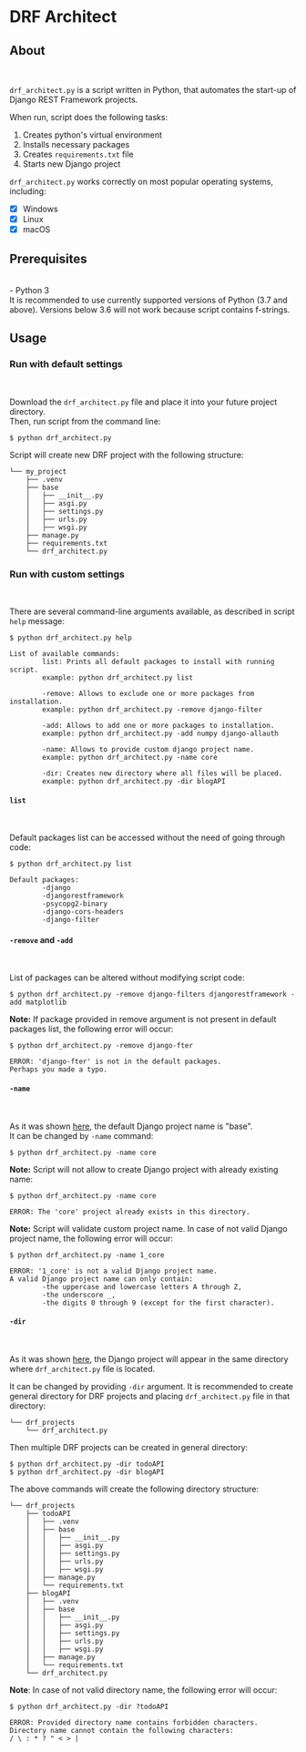 # **DRF Architect**

## **About**

<br>

`drf_architect.py` is a script written in Python, that automates the start-up of Django REST Framework projects.

When run, script does the following tasks:

1. Creates python's virtual environment
2. Installs necessary packages
3. Creates `requirements.txt` file
4. Starts new Django project

`drf_architect.py` works correctly on most popular operating systems, including:

-   [x] Windows
-   [x] Linux
-   [x] macOS

## **Prerequisites**

<br>
-   Python 3

<br>
It is recommended to use currently supported versions of Python (3.7 and above).  
Versions below 3.6 will not work because script contains f-strings.

## **Usage**

### **Run with default settings**

<br>

Download the `drf_architect.py` file and place it into your future project directory.  
Then, run script from the command line:

```console
$ python drf_architect.py
```

Script will create new DRF project with the following structure:

```
└── my_project
    ├── .venv
    ├── base
    │   ├── __init__.py
    │   ├── asgi.py
    │   ├── settings.py
    │   ├── urls.py
    │   ├── wsgi.py
    ├── manage.py
    ├── requirements.txt
    └── drf_architect.py
```

### **Run with custom settings**

<br>

There are several command-line arguments available, as described in script `help` message:

```console
$ python drf_architect.py help

List of available commands:
        list: Prints all default packages to install with running script.
        example: python drf_architect.py list

        -remove: Allows to exclude one or more packages from installation.
        example: python drf_architect.py -remove django-filter

        -add: Allows to add one or more packages to installation.
        example: python drf_architect.py -add numpy django-allauth

        -name: Allows to provide custom django project name.
        example: python drf_architect.py -name core

        -dir: Creates new directory where all files will be placed.
        example: python drf_architect.py -dir blogAPI
```

#### **`list`**

<br>

Default packages list can be accessed without the need of going through code:

```console
$ python drf_architect.py list

Default packages:
        -django
        -djangorestframework
        -psycopg2-binary
        -django-cors-headers
        -django-filter
```

#### **`-remove`** and **`-add`**

<br>

List of packages can be altered without modifying script code:

```console
$ python drf_architect.py -remove django-filters djangorestframework -add matplotlib
```

**Note:** If package provided in remove argument is not present in default packages list,
the following error will occur:

```console
$ python drf_architect.py -remove django-fter

ERROR: 'django-fter' is not in the default packages.
Perhaps you made a typo.
```

#### **`-name`**

<br>

As it was shown [here](#run-with-default-settings), the default Django project name is "base".  
It can be changed by `-name` command:

```console
$ python drf_architect.py -name core
```

**Note:** Script will not allow to create Django project with already existing name:

```console
$ python drf_architect.py -name core

ERROR: The 'core' project already exists in this directory.
```

**Note:** Script will validate custom project name. In case of not valid Django project name,
the following error will occur:

```console
$ python drf_architect.py -name 1_core

ERROR: '1_core' is not a valid Django project name.
A valid Django project name can only contain:
        -the uppercase and lowercase letters A through Z,
        -the underscore _,
        -the digits 0 through 9 (except for the first character).
```

#### **`-dir`**

<br>

As it was shown [here](#run-with-default-settings), the Django project will
appear in the same directory where `drf_architect.py` file is located.

It can be changed by providing `-dir` argument. It is recommended to create
general directory for DRF projects and placing `drf_architect.py` file in that directory:

```
└── drf_projects
    └── drf_architect.py
```

Then multiple DRF projects can be created in general directory:

```console
$ python drf_architect.py -dir todoAPI
$ python drf_architect.py -dir blogAPI
```

The above commands will create the following directory structure:

```
└── drf_projects
    ├── todoAPI
    │   ├── .venv
    │   ├── base
    │   │   ├── __init__.py
    │   │   ├── asgi.py
    │   │   ├── settings.py
    │   │   ├── urls.py
    │   │   ├── wsgi.py
    │   ├── manage.py
    │   └── requirements.txt
    ├── blogAPI
    │   ├── .venv
    │   ├── base
    │   │   ├── __init__.py
    │   │   ├── asgi.py
    │   │   ├── settings.py
    │   │   ├── urls.py
    │   │   ├── wsgi.py
    │   ├── manage.py
    │   └── requirements.txt
    └── drf_architect.py
```

**Note**: In case of not valid directory name,
the following error will occur:

```console
$ python drf_architect.py -dir ?todoAPI

ERROR: Provided directory name contains forbidden characters.
Directory name cannot contain the following characters:
/ \ : * ? " < > |
```
